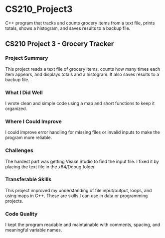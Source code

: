 # CS210_Project3
C++ program that tracks and counts grocery items from a text file, prints totals, shows a histogram, and saves results to a backup file.
## CS210 Project 3 - Grocery Tracker

### Project Summary
This project reads a text file of grocery items, counts how many times each item appears, and displays totals and a histogram. It also saves results to a backup file.

### What I Did Well
I wrote clean and simple code using a map and short functions to keep it organized.

### Where I Could Improve
I could improve error handling for missing files or invalid inputs to make the program more reliable.

### Challenges
The hardest part was getting Visual Studio to find the input file. I fixed it by placing the text file in the x64/Debug folder.

### Transferable Skills
This project improved my understanding of file input/output, loops, and using maps in C++. These are skills I can use in data or programming projects.

### Code Quality
I kept the program readable and maintainable with comments, spacing, and meaningful variable names.
